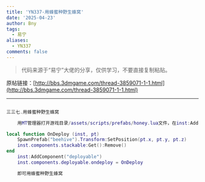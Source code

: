 ```yaml
---
title: 'YN337-用蜂蜜种野生蜂窝'
date: '2025-04-23'
author: Bny
tags:
  - 易宁
aliases:
  - YN337
comments: false
---
```


> 代码来源于“易宁”大佬的分享，仅供学习，不要直接复制粘贴。

原帖链接：[http://bbs.3dmgame.com/thread-3859071-1-1.html](http://bbs.3dmgame.com/thread-3859071-1-1.html)

---

```lua  

三三七.用蜂蜜种野生蜂窝	用MT管理器打开游戏目录/assets/scripts/prefabs/honey.lua文件，在inst:AddComponent("inspectable")的下一行插入以下内容：local function OnDeploy (inst, pt)	SpawnPrefab("beehive").Transform:SetPosition(pt.x, pt.y, pt.z)	inst.components.stackable:Get():Remove()end	inst:AddComponent("deployable")	inst.components.deployable.ondeploy = OnDeploy	即可用蜂蜜种野生蜂窝

```  


